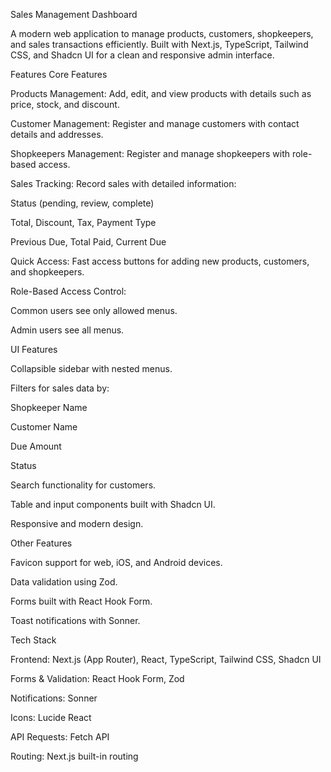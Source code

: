 Sales Management Dashboard

A modern web application to manage products, customers, shopkeepers, and sales transactions efficiently. Built with Next.js, TypeScript, Tailwind CSS, and Shadcn UI for a clean and responsive admin interface.

Features
Core Features

Products Management: Add, edit, and view products with details such as price, stock, and discount.

Customer Management: Register and manage customers with contact details and addresses.

Shopkeepers Management: Register and manage shopkeepers with role-based access.

Sales Tracking: Record sales with detailed information:

Status (pending, review, complete)

Total, Discount, Tax, Payment Type

Previous Due, Total Paid, Current Due

Quick Access: Fast access buttons for adding new products, customers, and shopkeepers.

Role-Based Access Control:

Common users see only allowed menus.

Admin users see all menus.

UI Features

Collapsible sidebar with nested menus.

Filters for sales data by:

Shopkeeper Name

Customer Name

Due Amount

Status

Search functionality for customers.

Table and input components built with Shadcn UI.

Responsive and modern design.

Other Features

Favicon support for web, iOS, and Android devices.

Data validation using Zod.

Forms built with React Hook Form.

Toast notifications with Sonner.

Tech Stack

Frontend: Next.js (App Router), React, TypeScript, Tailwind CSS, Shadcn UI

Forms & Validation: React Hook Form, Zod

Notifications: Sonner

Icons: Lucide React

API Requests: Fetch API

Routing: Next.js built-in routing
